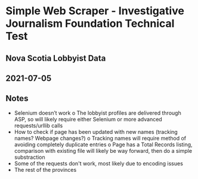 # Simple Web Scraper - Investigative Journalism Foundation Technical Test
## Nova Scotia Lobbyist Data
## 2021-07-05


## Notes
-	Selenium doesn’t work
    o	The lobbyist profiles are delivered through ASP, so will likely require either Selenium or more advanced requests/urllib calls
-	How to check if page has been updated with new names (tracking names? Webpage changes?)
    o	Tracking names will require method of avoiding completely duplicate entries
    o	Page has a Total Records listing, comparison with existing file will likely be way forward, then do a simple substraction
-   Some of the requests don't work, most likely due to encoding issues
-   The rest of the provinces
